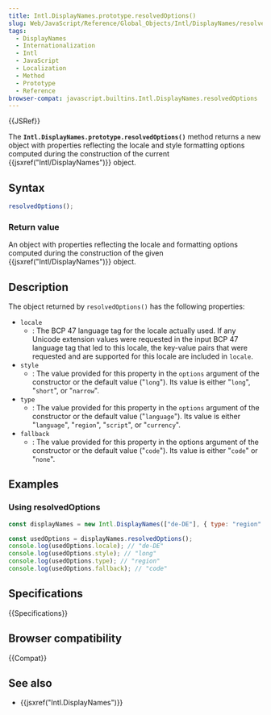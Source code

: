 ```yaml
---
title: Intl.DisplayNames.prototype.resolvedOptions()
slug: Web/JavaScript/Reference/Global_Objects/Intl/DisplayNames/resolvedOptions
tags:
  - DisplayNames
  - Internationalization
  - Intl
  - JavaScript
  - Localization
  - Method
  - Prototype
  - Reference
browser-compat: javascript.builtins.Intl.DisplayNames.resolvedOptions
---
```


{{JSRef}}

The **`Intl.DisplayNames.prototype.resolvedOptions()`** method
returns a new object with properties reflecting the locale and style formatting
options computed during the construction of the current {{jsxref("Intl/DisplayNames")}}
object.

## Syntax

```js
resolvedOptions();
```

### Return value

An object with properties reflecting the locale and formatting options computed during
the construction of the given {{jsxref("Intl/DisplayNames")}} object.

## Description

The object returned by `resolvedOptions()` has the following properties:

- `locale`
  - : The BCP 47 language tag for the locale actually used. If any Unicode extension
    values were requested in the input BCP 47 language tag that led to this locale,
    the key-value pairs that were requested and are supported for this locale are
    included in `locale`.
- `style`
  - : The value provided for this property in the `options` argument of the
    constructor or the default value ("`long`"). Its value is either
    "`long`", "`short`", or "`narrow`".
- `type`
  - : The value provided for this property in the `options` argument of the
    constructor or the default value ("`language`"). Its value is either
    "`language`", "`region`", "`script`", or
    "`currency`".
- `fallback`
  - : The value provided for this property in the options argument of the constructor or
    the default value ("`code`"). Its value is either "`code`"
    or "`none`".

## Examples

### Using resolvedOptions

```js
const displayNames = new Intl.DisplayNames(["de-DE"], { type: "region" });

const usedOptions = displayNames.resolvedOptions();
console.log(usedOptions.locale); // "de-DE"
console.log(usedOptions.style); // "long"
console.log(usedOptions.type); // "region"
console.log(usedOptions.fallback); // "code"
```

## Specifications

{{Specifications}}

## Browser compatibility

{{Compat}}

## See also

- {{jsxref("Intl.DisplayNames")}}
